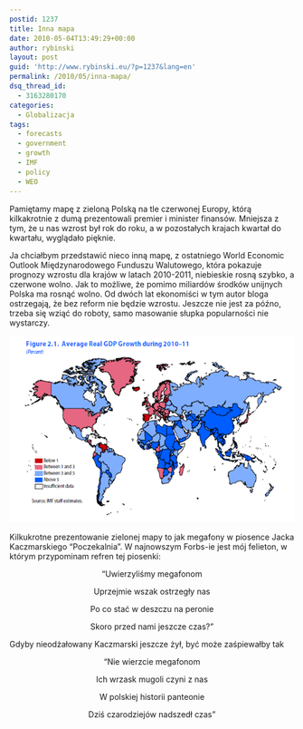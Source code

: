 ```yaml
---
postid: 1237
title: Inna mapa
date: 2010-05-04T13:49:29+00:00
author: rybinski
layout: post
guid: 'http://www.rybinski.eu/?p=1237&lang=en'
permalink: /2010/05/inna-mapa/
dsq_thread_id:
  - 3163280170
categories:
  - Globalizacja
tags:
  - forecasts
  - government
  - growth
  - IMF
  - policy
  - WEO
---
```

Pamiętamy mapę z zieloną Polską na tle czerwonej Europy, którą kilkakrotnie z dumą prezentowali premier i minister finansów. Mniejsza z tym, że u nas wzrost był rok do roku, a w pozostałych krajach kwartał do kwartału, wyglądało pięknie.

Ja chciałbym przedstawić nieco inną mapę, z ostatniego World Economic Outlook Międzynarodowego Funduszu Walutowego, która pokazuje prognozy wzrostu dla krajów w latach 2010-2011, niebieskie rosną szybko, a czerwone wolno. Jak to możliwe, że pomimo miliardów środków unijnych Polska ma rosnąć wolno. Od dwóch lat ekonomiści w tym autor bloga ostrzegają, że bez reform nie będzie wzrostu. Jeszcze nie jest za późno, trzeba się wziąć do roboty, samo masowanie słupka popularności nie wystarczy.

<img class="size-full wp-image-1238 alignleft" title="Wzrost_Polska_swiat" src="/uploads/Wzrost_Polska_swiat.png" alt="Wzrost_Polska_swiat" width="551" height="330" />

Kilkukrotne prezentowanie zielonej mapy to jak megafony w piosence Jacka Kaczmarskiego “Poczekalnia”. W najnowszym Forbs-ie jest mój felieton, w którym przypominam refren tej piosenki:

<p style="text-align: center;">
  “Uwierzyliśmy megafonom
</p>

<p style="text-align: center;">
  Uprzejmie wszak ostrzegły nas
</p>

<p style="text-align: center;">
  Po co stać w deszczu na peronie
</p>

<p style="text-align: center;">
  Skoro przed nami jeszcze czas?”
</p>

<p style="text-align: left;">
  Gdyby nieodżałowany Kaczmarski jeszcze żył, być może zaśpiewałby tak
</p>

<p style="text-align: center;">
  “Nie wierzcie megafonom
</p>

<p style="text-align: center;">
  Ich wrzask mugoli czyni z nas
</p>

<p style="text-align: center;">
  W polskiej historii panteonie
</p>

<p style="text-align: center;">
  Dziś czarodziejów nadszedł czas”
</p>
